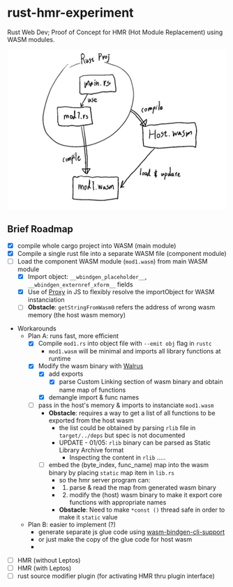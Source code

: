 # rust-hmr-experiment

Rust Web Dev;
Proof of Concept for HMR (Hot Module Replacement) using WASM modules.

![overview](./README_MEDIA/brief_overview.png)

## Brief Roadmap

- [x] compile whole cargo project into WASM (main module)
- [x] Compile a single rust file into a separate WASM file (component module)
- [ ] Load the component WASM module (`mod1.wasm`) from main WASM module
  - [x] Import object: `__wbindgen_placeholder__`, `__wbindgen_externref_xform__` fields
  - [x] Use of [Proxy](https://developer.mozilla.org/en-US/docs/Web/JavaScript/Reference/Global_Objects/Proxy) in JS to flexibly resolve the importObject for WASM instanciation
  - [ ] **Obstacle**: `getStringFromWasm0` refers the address of wrong wasm memory (the host wasm memory)
- Workarounds
  - Plan A: runs fast, more efficient
    - [x] Compile `mod1.rs` into object file with `--emit obj` flag in `rustc`
      - `mod1.wasm` will be minimal and imports all library functions at runtime
    - [x] Modify the wasm binary with [Walrus](https://github.com/rustwasm/walrus)
      - [x] add exports
        - [x] parse Custom Linking section of wasm binary and obtain name map of functions
      - [x] demangle import & func names
    - [ ] pass in the host's memory & imports to instanciate `mod1.wasm`
      - **Obstacle**: requires a way to get a list of all functions to be exported from the host wasm
          - the list could be obtained by parsing `rlib` file in `target/../deps` but spec is not documented
          - UPDATE - 01/05: `rlib` binary can be parsed as Static Library Archive format
            - Inspecting the content in `rlib` .....
      - [ ] embed the (byte_index, func_name) map into the wasm binary by placing `static` map item in `lib.rs` 
        - so the hmr server program can:
        - 1. parse & read the map from generated wasm binary
        - 2. modify the (host) wasm binary to make it export core functions with appropriate names
        - **Obstacle**: Need to make `*const ()` thread safe in order to make it `static` value
  - Plan B: easier to implement (?)
    - generate separate js glue code using [wasm-bindgen-cli-support](https://docs.rs/wasm-bindgen-cli-support/latest/wasm_bindgen_cli_support/index.html)
    - or just make the copy of the glue code for host wasm
    - 
- [ ] HMR (without Leptos)
- [ ] HMR (with Leptos)
- [ ] rust source modifier plugin (for activating HMR thru plugin interface)
